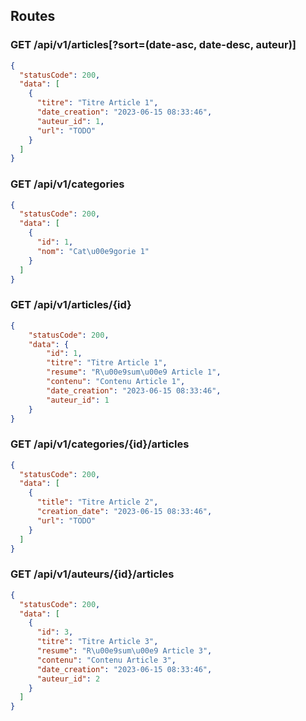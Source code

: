 
## Routes

### GET /api/v1/articles[?sort=(date-asc, date-desc, auteur)]

```json
{
  "statusCode": 200,
  "data": [
    {
      "titre": "Titre Article 1",
      "date_creation": "2023-06-15 08:33:46",
      "auteur_id": 1,
      "url": "TODO"
    }
  ]
}
```

### GET /api/v1/categories

```json
{
  "statusCode": 200,
  "data": [
    {
      "id": 1,
      "nom": "Cat\u00e9gorie 1"
    }
  ]
}
```

### GET /api/v1/articles/{id}

```json
{
    "statusCode": 200,
    "data": {
        "id": 1,
        "titre": "Titre Article 1",
        "resume": "R\u00e9sum\u00e9 Article 1",
        "contenu": "Contenu Article 1",
        "date_creation": "2023-06-15 08:33:46",
        "auteur_id": 1
    }
}
```

### GET /api/v1/categories/{id}/articles

```json
{
  "statusCode": 200,
  "data": [
    {
      "title": "Titre Article 2",
      "creation_date": "2023-06-15 08:33:46",
      "url": "TODO"
    }
  ]
}
```

### GET /api/v1/auteurs/{id}/articles

```json
{
  "statusCode": 200,
  "data": [
    {
      "id": 3,
      "titre": "Titre Article 3",
      "resume": "R\u00e9sum\u00e9 Article 3",
      "contenu": "Contenu Article 3",
      "date_creation": "2023-06-15 08:33:46",
      "auteur_id": 2
    }
  ]
}
```
